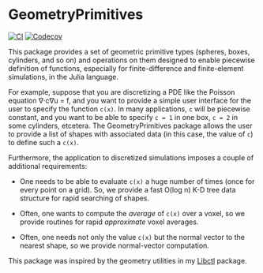 # GeometryPrimitives

[![CI](https://github.com/stevengj/GeometryPrimitives.jl/workflows/CI/badge.svg)](https://github.com/stevengj/GeometryPrimitives.jl/actions)
[![Codecov](http://codecov.io/github/stevengj/GeometryPrimitives.jl/coverage.svg?branch=master)](http://codecov.io/github/stevengj/GeometryPrimitives.jl?branch=master)

This package provides a set of geometric primitive types (spheres, boxes,
cylinders, and so on) and operations on them designed to enable piecewise
definition of functions, especially for finite-difference and finite-element
simulations, in the Julia language.

For example, suppose that you are discretizing a PDE like the Poisson
equation ∇⋅c∇u = f, and you want to provide a simple user interface
for the user to specify the function `c(x)`.  In many applications,
`c` will be piecewise constant, and you want to be able to specify
`c = 1` in one box, `c = 2` in some cylinders, etcetera.   The
GeometryPrimitives package allows the user to provide a list of
shapes with associated data (in this case, the value of `c`) to
define such a `c(x)`.

Furthermore, the application to discretized simulations imposes a couple
of additional requirements:

* One needs to be able to evaluate `c(x)` a huge number of times (once
  for every point on a grid).  So, we provide a fast O(log n) K-D tree
  data structure for rapid searching of shapes.

* Often, one wants to compute the *average* of `c(x)` over a voxel,
  so we provide routines for rapid *approximate* voxel averages.

* Often, one needs not only the value `c(x)` but the normal vector
  to the nearest shape, so we provide normal-vector computation.

This package was inspired by the geometry utilities in my
[Libctl](http://ab-initio.mit.edu/wiki/index.php/Libctl) package.
